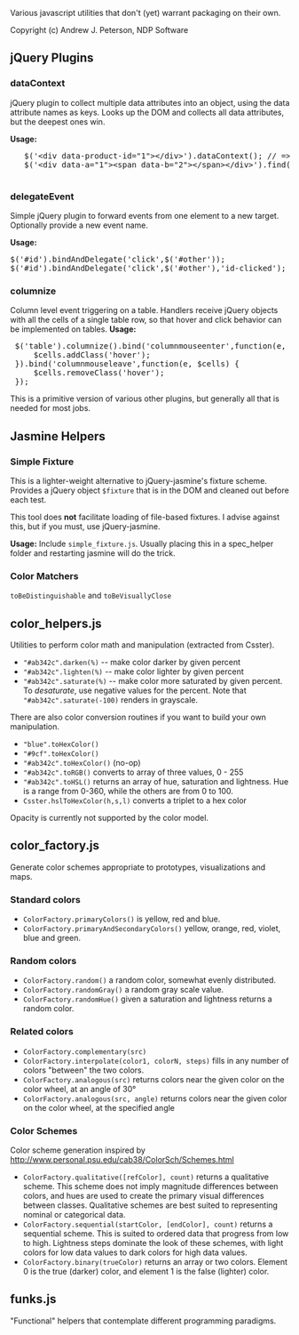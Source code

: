 Various javascript utilities that don't (yet) warrant packaging on their own.

Copyright (c) Andrew J. Peterson, NDP Software

## jQuery Plugins

### dataContext
jQuery plugin to collect multiple data attributes into an object, using the data attribute names as keys.
 Looks up the DOM and collects all data attributes, but the deepest ones win.

 **Usage:**
  <pre>
   $('&lt;div data-product-id="1"&gt;&lt;/div&gt;').dataContext(); // =&gt; {'product-id': '1'}
   $('&lt;div data-a="1"&gt;&lt;span data-b="2"&gt;&lt;/span&gt;&lt;/div&gt;').find('span').dataContext()); // =&gt; {a: '1', b: '2'}
   </pre>

### delegateEvent
Simple jQuery plugin to forward events from one element to a new
target. Optionally provide a new event name.

 **Usage:**
<pre>
$('#id').bindAndDelegate('click',$('#other'));
$('#id').bindAndDelegate('click',$('#other'),'id-clicked'); // new event
</pre>

### columnize

Column level event triggering on a table. Handlers receive jQuery
objects with all the cells of a single table row, so that hover and click behavior
can be implemented on tables.
 **Usage:**
<pre>
 $('table').columnize().bind('columnmouseenter',function(e, $cells) {
     $cells.addClass('hover');
 }).bind('columnmouseleave',function(e, $cells) {
     $cells.removeClass('hover');
 });
</pre>
This is a primitive version of various other plugins,
but generally all that is needed for most jobs.

## Jasmine Helpers

### Simple Fixture
This is a lighter-weight alternative to jQuery-jasmine's fixture scheme. Provides a jQuery object
`$fixture` that is in the DOM and cleaned out before each test.

This tool does **not** facilitate
loading of file-based fixtures. I advise against this, but if you must, use jQuery-jasmine.

 **Usage:**
Include `simple_fixture.js`. Usually placing this in a spec_helper folder and restarting jasmine will do the trick.

### Color Matchers
`toBeDistinguishable` and `toBeVisuallyClose`


## color_helpers.js

Utilities to perform color math and manipulation (extracted from Csster).

*  <code>"#ab342c".darken(%)</code> -- make color darker by given percent
*  <code>"#ab342c".lighten(%)</code> -- make color lighter by given percent
*  <code>"#ab342c".saturate(%)</code>  -- make color more saturated by given percent. To *desaturate*, use negative values for the percent. Note that <code>"#ab342c".saturate(-100)</code> renders in grayscale.

There are also color conversion routines if you want to build your own manipulation.

*  <code>"blue".toHexColor()</code>
*  <code>"#9cf".toHexColor()</code>
*  <code>"#ab342c".toHexColor()</code> (no-op)
*  <code>"#ab342c".toRGB()</code>  converts to array of three values, 0 - 255
*  <code>"#ab342c".toHSL()</code> returns an array of hue, saturation and lightness. Hue is a range from 0-360, while the others are from 0 to 100.
*  <code>Csster.hslToHexColor(h,s,l)</code> converts a triplet to a hex color

Opacity is currently not supported by the color model.


## color_factory.js

Generate color schemes appropriate to prototypes, visualizations and maps.

### Standard colors

* <code>ColorFactory.primaryColors()</code> is yellow, red and blue.
* <code>ColorFactory.primaryAndSecondaryColors()</code> yellow, orange, red, violet, blue and green.

### Random colors

* <code>ColorFactory.random()</code> a random color, somewhat evenly distributed.
* <code>ColorFactory.randomGray()</code> a random gray scale value.
* <code>ColorFactory.randomHue()</code> given a saturation and lightness returns a random color.


### Related colors

*  <code>ColorFactory.complementary(src)</code>
*  <code>ColorFactory.interpolate(color1, colorN, steps)</code> fills in any number of colors "between" the two colors.
*  <code>ColorFactory.analogous(src)</code> returns colors near the given color on the color wheel, at an angle of 30°
*  <code>ColorFactory.analogous(src, angle)</code> returns colors near the given color on the color wheel, at the specified angle


### Color Schemes

Color scheme generation inspired by http://www.personal.psu.edu/cab38/ColorSch/Schemes.html

* <code>ColorFactory.qualitative([refColor], count)</code> returns a qualitative scheme. This scheme does not imply magnitude differences between colors, and hues are used to create the primary visual differences between classes. Qualitative schemes are best suited to representing nominal or categorical data.
* <code>ColorFactory.sequential(startColor, [endColor], count)</code> returns a sequential scheme. This is suited to ordered data that progress from low to high. Lightness steps dominate the look of these schemes, with light colors for low data values to dark colors for high data values.
* <code>ColorFactory.binary(trueColor)</code> returns an array or two colors. Element 0 is the true (darker) color, and element 1 is the false (lighter) color.


## funks.js

"Functional" helpers that contemplate different programming paradigms.




